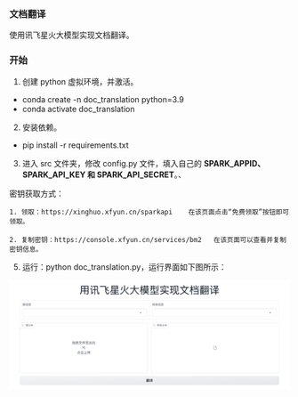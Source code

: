 ### 文档翻译

使用讯飞星火大模型实现文档翻译。

### 开始

1. 创建 python 虚拟环境，并激活。

+ conda create -n doc_translation python=3.9
+ conda activate doc_translation

2. 安装依赖。

+ pip install -r requirements.txt

3. 进入 src 文件夹，修改 config.py 文件，填入自己的 **SPARK_APPID、SPARK_API_KEY 和 SPARK_API_SECRET**。、

  密钥获取方式：
  
	1. 领取：https://xinghuo.xfyun.cn/sparkapi    在该页面点击“免费领取”按钮即可领取。
 
	2. 复制密钥：https://console.xfyun.cn/services/bm2   在该页面可以查看并复制密钥信息。

5. 运行：python doc_translation.py，运行界面如下图所示：

![interface](./assets/interface.png)
